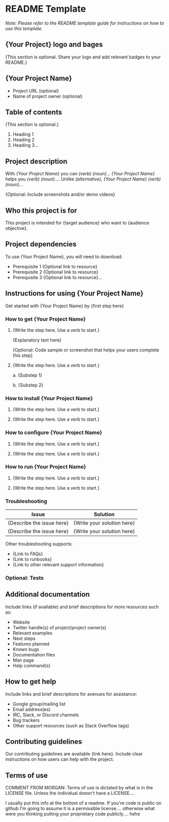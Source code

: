 # README Template

*Note: Please refer to the README template guide for instructions on how to use this template.*

## {Your Project} logo and bages
{This section is optional. Share your logo and add relevant badges to your README.}

## {Your Project Name} 
- Project URL (optional)
- Name of project owner (optional)

## Table of contents 
{This section is optional.}
1. Heading 1
2. Heading 2
3. Heading 3...

## Project description 
With *{Your Project Name}* you can *(verb)* *(noun)*...
*{Your Project Name}* helps you *(verb)* *(noun)*....
Unlike *(alternative)*, *{Your Project Name}* *(verb)* *(noun)*... 

{Optional: Include screenshots and/or demo videos}

## Who this project is for 
This project is intended for {target audience} who want to {audience objective}. 

## Project dependencies
To use {Your Project Name}, you will need to download: 
- Prerequisite 1 {Optional link to resource}
- Prerequisite 2 {Optional link to resource}
- Prerequisite 3 {Optional link to resource}...

## Instructions for using {Your Project Name}
Get started with {Your Project Name} by {first step here}

### How to get {Your Project Name}
1. {Write the step here. Use a verb to start.}

    {Explanatory text here}

    {Optional: Code sample or screenshot that helps your users complete this step}

2. {Write the step here. Use a verb to start.}

    a. {Substep 1}
    
    b. {Substep 2}

### How to install {Your Project Name}
1. {Write the step here. Use a verb to start.}

2. {Write the step here. Use a verb to start.}
### How to configure {Your Project Name}
1. {Write the step here. Use a verb to start.}

2. {Write the step here. Use a verb to start.}
### How to run {Your Project Name}
1. {Write the step here. Use a verb to start.}

2. {Write the step here. Use a verb to start.}
### Troubleshooting
| Issue | Solution |
| ----------- | ----------- |
| {Describe the issue here} | {Write your solution here} |
| {Describe the issue here} | {Write your solution here} |

Other troubleshooting supports: 
- {Link to FAQs}
- {Link to runbooks}
- {Link to other relevant support information}

### Optional: Tests
 

## Additional documentation
Include links (if available) and brief descriptions for more resources such as:
- Website
- Twitter handle(s) of project/project owner(s) 
- Relevant examples
- Next steps
- Features planned
- Known bugs
- Documentation files
- Man page
- Help command(s)
 
 
## How to get help
Include links and brief descriptions for avenues for assistance:
- Google group/mailing list 
- Email address(es)
- IRC, Slack, or Discord channels 
- Bug trackers
- Other support resources (such as Stack Overflow tags)
 
## Contributing guidelines
Our contributing guidelines are available {link here}. Include clear instructions on how users can help with the project.



## Terms of use
COMMENT FROM MORGAN: Terms of use is dictated by what is in the LICENSE file.  Unless the individual doesn't have a LICENSE....

I usually put this info at the bottom of a readme.  If you're code is public on github I'm going to assume it is a permissible license.... otherwise what were you thinking putting your proprietary code publicly.... hehe